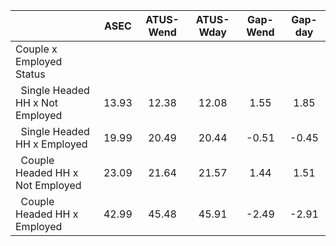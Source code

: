 
|                      |         ASEC |    ATUS-Wend |    ATUS-Wday |     Gap-Wend |      Gap-day |
| -------------------- | :----------: | :----------: | :----------: | :----------: | :----------: |
| Couple x Employed Status |              |              |              |              |              |
| &nbsp;&nbsp;Single Headed HH x Not Employed |        13.93 |        12.38 |        12.08 |         1.55 |         1.85 |
| &nbsp;&nbsp;Single Headed HH x Employed |        19.99 |        20.49 |        20.44 |        -0.51 |        -0.45 |
| &nbsp;&nbsp;Couple Headed HH x Not Employed |        23.09 |        21.64 |        21.57 |         1.44 |         1.51 |
| &nbsp;&nbsp;Couple Headed HH x Employed |        42.99 |        45.48 |        45.91 |        -2.49 |        -2.91 |

